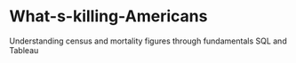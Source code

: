 # What-s-killing-Americans
Understanding census and mortality figures through fundamentals SQL and Tableau
